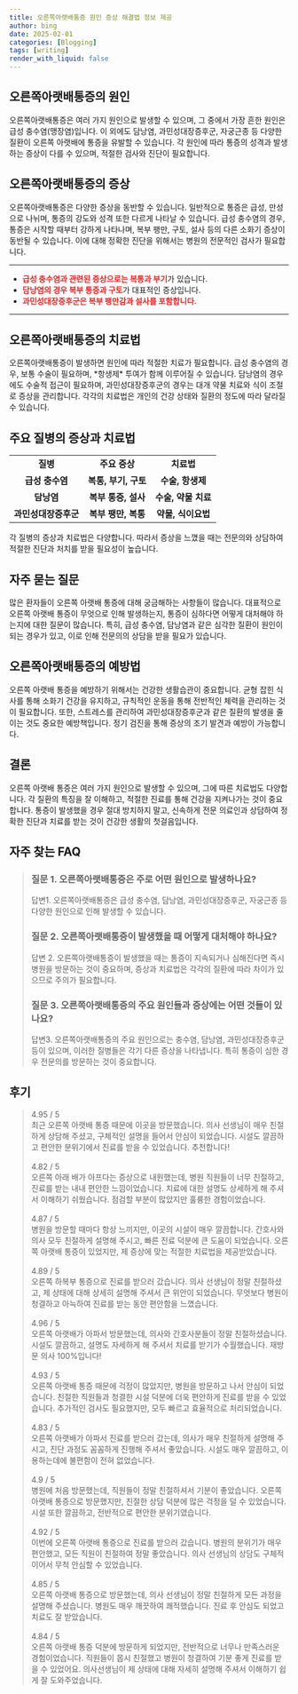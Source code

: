 ```yaml
---
title: 오른쪽아랫배통증 원인 증상 해결법 정보 제공
author: bing
date: 2025-02-01
categories: [Blogging]
tags: [writing]
render_with_liquid: false
---
```



<h2 id='오른쪽아랫배통증의원인'>오른쪽아랫배통증의 원인</h2>

<p>오른쪽아랫배통증은 여러 가지 원인으로 발생할 수 있으며, 그 중에서 가장 흔한 원인은 급성 충수염(맹장염)입니다. 이 외에도 담낭염, 과민성대장증후군, 자궁근종 등 다양한 질환이 오른쪽 아랫배에 통증을 유발할 수 있습니다. 각 원인에 따라 통증의 성격과 발생하는 증상이 다를 수 있으며, 적절한 검사와 진단이 필요합니다.</p>

<h2 id='오른쪽아랫배통증의증상'>오른쪽아랫배통증의 증상</h2>

<p>오른쪽아랫배통증은 다양한 증상을 동반할 수 있습니다. 일반적으로 통증은 급성, 만성으로 나뉘며, 통증의 강도와 성격 또한 다르게 나타날 수 있습니다. 급성 충수염의 경우, 통증은 시작할 때부터 강하게 나타나며, 복부 팽만, 구토, 설사 등의 다른 소화기 증상이 동반될 수 있습니다. 이에 대해 정확한 진단을 위해서는 병원의 전문적인 검사가 필요합니다.</p>

<hr />

<ul>
    <li><b><span style="color: #ee2323;">급성 충수염과 관련된 증상으로는 복통과 부기</span></b>가 있습니다.</li>
    <li><b><span style="color: #ee2323;">담낭염의 경우 복부 통증과 구토</span></b>가 대표적인 증상입니다.</li>
    <li><b><span style="color: #ee2323;">과민성대장증후군은 복부 팽만감과 설사를 포함합니다.</span></b></li>
</ul>

<hr />

<h2 id='오른쪽아랫배통증의치료법'>오른쪽아랫배통증의 치료법</h2>

<p>오른쪽아랫배통증이 발생하면 원인에 따라 적절한 치료가 필요합니다. 급성 충수염의 경우, 보통 수술이 필요하며, *항생제* 투여가 함께 이루어질 수 있습니다. 담낭염의 경우에도 수술적 접근이 필요하며, 과민성대장증후군의 경우는 대개 약물 치료와 식이 조절로 증상을 관리합니다. 각각의 치료법은 개인의 건강 상태와 질환의 정도에 따라 달라질 수 있습니다.</p>

<h2 id='주요질병의증상과치료법'>주요 질병의 증상과 치료법</h2>

<table>
    <tr>
        <td style="text-align: center; height: 17px;"><b>질병</b></td>
        <td style="text-align: center; height: 17px;"><b>주요 증상</b></td>
        <td style="text-align: center; height: 17px;"><b>치료법</b></td>
    </tr>
    <tr>
        <td style="text-align: center; height: 17px;"><b>급성 충수염</b></td>
        <td style="text-align: center; height: 17px;"><b>복통, 부기, 구토</b></td>
        <td style="text-align: center; height: 17px;"><b>수술, 항생제</b></td>
    </tr>
    <tr>
        <td style="text-align: center; height: 17px;"><b>담낭염</b></td>
        <td style="text-align: center; height: 17px;"><b>복부 통증, 설사</b></td>
        <td style="text-align: center; height: 17px;"><b>수술, 약물 치료</b></td>
    </tr>
    <tr>
        <td style="text-align: center; height: 17px;"><b>과민성대장증후군</b></td>
        <td style="text-align: center; height: 17px;"><b>복부 팽만, 복통</b></td>
        <td style="text-align: center; height: 17px;"><b>약물, 식이요법</b></td>
    </tr>
</table>

<p>각 질병의 증상과 치료법은 다양합니다. 따라서 증상을 느꼈을 때는 전문의와 상담하여 적절한 진단과 처치를 받을 필요성이 높습니다.</p>

<h2 id='자주묻는질문'>자주 묻는 질문</h2>

<p>많은 환자들이 오른쪽 아랫배 통증에 대해 궁금해하는 사항들이 많습니다. 대표적으로 오른쪽 아랫배 통증이 무엇으로 인해 발생하는지, 통증이 심하다면 어떻게 대처해야 하는지에 대한 질문이 많습니다. 특히, 급성 충수염, 담낭염과 같은 심각한 질환이 원인이 되는 경우가 있고, 이로 인해 전문의의 상담을 받을 필요가 있습니다.</p>

<h2 id='오른쪽아랫배통증의예방법'>오른쪽아랫배통증의 예방법</h2>

<p>오른쪽 아랫배 통증을 예방하기 위해서는 건강한 생활습관이 중요합니다. 균형 잡힌 식사를 통해 소화기 건강을 유지하고, 규칙적인 운동을 통해 전반적인 체력을 관리하는 것이 필요합니다. 또한, 스트레스를 관리하여 과민성대장증후군과 같은 질환의 발생을 줄이는 것도 중요한 예방책입니다. 정기 검진을 통해 증상의 조기 발견과 예방이 가능합니다.</p>

<h2 id='결론'>결론</h2>

<p>오른쪽 아랫배 통증은 여러 가지 원인으로 발생할 수 있으며, 그에 따른 치료법도 다양합니다. 각 질환의 특징을 잘 이해하고, 적절한 진료를 통해 건강을 지켜나가는 것이 중요합니다. 통증이 발생했을 경우 절대 방치하지 말고, 신속하게 전문 의료인과 상담하여 정확한 진단과 치료를 받는 것이 건강한 생활의 첫걸음입니다.</p>


<h2 id='자주_찾는_FAQ'>자주 찾는 FAQ</h2>
<div itemscope="" itemtype="https://schema.org/FAQPage"> 
<blockquote> 
<div itemscope="" itemprop="mainEntity" itemtype="https://schema.org/Question"> 
<h3 itemprop="name">질문 1. 오른쪽아랫배통증은 주로 어떤 원인으로 발생하나요?</h3> 
<div itemscope="" itemprop="acceptedAnswer" itemtype="https://schema.org/Answer"> 
<span itemprop="text"> 
<p>답변1. 오른쪽아랫배통증은 급성 충수염, 담낭염, 과민성대장증후군, 자궁근종 등 다양한 원인으로 인해 발생할 수 있습니다.</p> 
</span> 
</div> 
</div> 
<div itemscope="" itemprop="mainEntity" itemtype="https://schema.org/Question"> 
<h3 itemprop="name">질문 2. 오른쪽아랫배통증이 발생했을 때 어떻게 대처해야 하나요?</h3> 
<div itemscope="" itemprop="acceptedAnswer" itemtype="https://schema.org/Answer"> 
<span itemprop="text"> 
<p>답변 2. 오른쪽아랫배통증이 발생했을 때는 통증이 지속되거나 심해진다면 즉시 병원을 방문하는 것이 중요하며, 증상과 치료법은 각각의 질환에 따라 차이가 있으므로 주의가 필요합니다.</p> 
</span> 
</div> 
</div> 
<div itemscope="" itemprop="mainEntity" itemtype="https://schema.org/Question"> 
<h3 itemprop="name">질문 3. 오른쪽아랫배통증의 주요 원인들과 증상에는 어떤 것들이 있나요?</h3> 
<div itemscope="" itemprop="acceptedAnswer" itemtype="https://schema.org/Answer"> 
<span itemprop="text"> 
<p>답변3. 오른쪽아랫배통증의 주요 원인으로는 충수염, 담낭염, 과민성대장증후군 등이 있으며, 이러한 질병들은 각기 다른 증상을 나타냅니다. 특히 통증이 심한 경우 전문의를 방문하는 것이 중요합니다.</p> 
</span> 
</div> 
</div> 
</blockquote> 
</div>
<h2 id='후기'>후기</h2>
<div itemscope itemtype="https://schema.org/Product">
  <blockquote>
  <div itemprop="review" itemscope itemtype="https://schema.org/Review">
      <div itemprop="reviewRating" itemscope itemtype="https://schema.org/Rating"> <span itemprop="ratingValue">4.95</span> / <span itemprop="bestRating">5</span> </div>
      <span itemprop="reviewBody">최근 오른쪽 아랫배 통증 때문에 이곳을 방문했습니다. 의사 선생님이 매우 친절하게 상담해 주셨고, 구체적인 설명을 들어서 안심이 되었습니다. 시설도 깔끔하고 편안한 분위기에서 진료를 받을 수 있었습니다. 추천합니다!</span>
  </div>
  <br>
  <div itemprop="review" itemscope itemtype="https://schema.org/Review">
      <div itemprop="reviewRating" itemscope itemtype="https://schema.org/Rating"> <span itemprop="ratingValue">4.82</span> / <span itemprop="bestRating">5</span> </div>
      <span itemprop="reviewBody">오른쪽 아래 배가 아프다는 증상으로 내원했는데, 병원 직원들이 너무 친절하고, 진료를 받는 내내 편안한 느낌이었습니다. 치료에 대한 설명도 상세하게 해 주셔서 이해하기 쉬웠습니다. 점검할 부분이 많았지만 훌륭한 경험이었습니다.</span>
  </div>
  <br>
  <div itemprop="review" itemscope itemtype="https://schema.org/Review">
      <div itemprop="reviewRating" itemscope itemtype="https://schema.org/Rating"> <span itemprop="ratingValue">4.87</span> / <span itemprop="bestRating">5</span> </div>
      <span itemprop="reviewBody">병원을 방문할 때마다 항상 느끼지만, 이곳의 시설이 매우 깔끔합니다. 간호사와 의사 모두 친절하게 설명해 주시고, 빠른 진료 덕분에 큰 도움이 되었습니다. 오른쪽 아랫배 통증이 있었지만, 제 증상에 맞는 적절한 치료법을 제공받았습니다.</span>
  </div>
  <br>
  <div itemprop="review" itemscope itemtype="https://schema.org/Review">
      <div itemprop="reviewRating" itemscope itemtype="https://schema.org/Rating"> <span itemprop="ratingValue">4.89</span> / <span itemprop="bestRating">5</span> </div>
      <span itemprop="reviewBody">오른쪽 하복부 통증으로 진료를 받으러 갔습니다. 의사 선생님이 정말 친절하셨고, 제 상태에 대해 상세히 설명해 주셔서 큰 위안이 되었습니다. 무엇보다 병원이 청결하고 아늑하여 진료를 받는 동안 편안함을 느꼈습니다.</span>
  </div>
  <br>
  <div itemprop="review" itemscope itemtype="https://schema.org/Review">
      <div itemprop="reviewRating" itemscope itemtype="https://schema.org/Rating"> <span itemprop="ratingValue">4.96</span> / <span itemprop="bestRating">5</span> </div>
      <span itemprop="reviewBody">오른쪽 아랫배가 아파서 방문했는데, 의사와 간호사분들이 정말 친절하셨습니다. 시설도 깔끔하고, 설명도 자세하게 해 주셔서 치료를 받기가 수월했습니다. 재방문 의사 100%입니다!</span>
  </div>
  <br>
  <div itemprop="review" itemscope itemtype="https://schema.org/Review">
      <div itemprop="reviewRating" itemscope itemtype="https://schema.org/Rating"> <span itemprop="ratingValue">4.93</span> / <span itemprop="bestRating">5</span> </div>
      <span itemprop="reviewBody">오른쪽 아랫배 통증 때문에 걱정이 많았지만, 병원을 방문하고 나서 안심이 되었습니다. 친절한 직원들과 청결한 시설 덕분에 더욱 편안하게 진료를 받을 수 있었습니다. 추가적인 검사도 필요했지만, 모두 빠르고 효율적으로 처리되었습니다.</span>
  </div>
  <br>
  <div itemprop="review" itemscope itemtype="https://schema.org/Review">
      <div itemprop="reviewRating" itemscope itemtype="https://schema.org/Rating"> <span itemprop="ratingValue">4.83</span> / <span itemprop="bestRating">5</span> </div>
      <span itemprop="reviewBody">오른쪽 아랫배가 아파서 진료를 받으러 갔는데, 의사가 매우 친절하게 설명해 주시고, 진단 과정도 꼼꼼하게 진행해 주셔서 좋았습니다. 시설도 매우 깔끔하고, 이용하는데에 불편함이 전혀 없었습니다.</span>
  </div>
  <br>
  <div itemprop="review" itemscope itemtype="https://schema.org/Review">
      <div itemprop="reviewRating" itemscope itemtype="https://schema.org/Rating"> <span itemprop="ratingValue">4.9</span> / <span itemprop="bestRating">5</span> </div>
      <span itemprop="reviewBody">병원에 처음 방문했는데, 직원들이 정말 친절하셔서 기분이 좋았습니다. 오른쪽 아랫배 통증으로 방문했지만, 친절한 상담 덕분에 많은 걱정을 덜 수 있었습니다. 시설 또한 깔끔하고, 전반적으로 편안한 분위기였습니다.</span>
  </div>
  <br>
  <div itemprop="review" itemscope itemtype="https://schema.org/Review">
      <div itemprop="reviewRating" itemscope itemtype="https://schema.org/Rating"> <span itemprop="ratingValue">4.92</span> / <span itemprop="bestRating">5</span> </div>
      <span itemprop="reviewBody">이번에 오른쪽 아랫배 통증으로 진료를 받으러 갔습니다. 병원의 분위기가 매우 편안했고, 모든 직원이 친절하여 정말 좋았습니다. 의사 선생님의 상담도 구체적이어서 무척 안심할 수 있었습니다.</span>
  </div>
  <br>
  <div itemprop="review" itemscope itemtype="https://schema.org/Review">
      <div itemprop="reviewRating" itemscope itemtype="https://schema.org/Rating"> <span itemprop="ratingValue">4.85</span> / <span itemprop="bestRating">5</span> </div>
      <span itemprop="reviewBody">오른쪽 아랫배 통증으로 방문했는데, 의사 선생님이 정말 친절하게 모든 과정을 설명해 주셨습니다. 병원도 매우 깨끗하여 쾌적했습니다. 진료 후 안심도 되었고 치료도 잘 받았습니다.</span>
  </div>
  <br>
  <div itemprop="review" itemscope itemtype="https://schema.org/Review">
      <div itemprop="reviewRating" itemscope itemtype="https://schema.org/Rating"> <span itemprop="ratingValue">4.84</span> / <span itemprop="bestRating">5</span> </div>
      <span itemprop="reviewBody">오른쪽 아랫배 통증 덕분에 방문하게 되었지만, 전반적으로 너무나 만족스러운 경험이었습니다. 직원들이 몹시 친절했고 병원이 청결하여 기분 좋게 진료를 받을 수 있었어요. 의사선생님이 제 상태에 대해 자세히 설명해 주셔서 이해하기 쉽게 잘 도와주었습니다.</span>
  </div>
  </blockquote>
</div>
